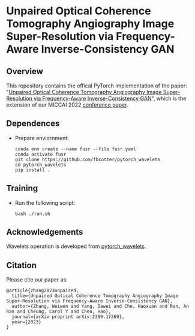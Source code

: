 # Unpaired Optical Coherence Tomography Angiography Image Super-Resolution via Frequency-Aware Inverse-Consistency GAN

## Overview


This repository contains the offical PyTorch implementation of the paper: "[Unpaired Optical Coherence Tomography Angiography Image Super-Resolution via Frequency-Aware Inverse-Consistency GAN](https://arxiv.org/pdf/2309.17269.pdf)", which is the extension of our MICCAI 2022 [conference paper](https://link.springer.com/chapter/10.1007/978-3-031-16434-7_62).


## Dependences
- Prepare enviornment:
  ```shell script
  conda env create --name fusr --file fusr.yaml
  conda activate fusr
  git clone https://github.com/fbcotter/pytorch_wavelets
  cd pytorch_wavelets
  pip install .
  ```

## Training
- Run the following script:
  ```shell script
  bash ./run.sh
  ``` 

## Acknowledgements
Wavelets operation is developed from [pytorch_wavelets](https://github.com/fbcotter/pytorch_wavelets).


## Citation
Please cite our paper as:
```
@article{zhang2023unpaired,
  title={Unpaired Optical Coherence Tomography Angiography Image Super-Resolution via Frequency-Aware Inverse-Consistency GAN},
  author={Zhang, Weiwen and Yang, Dawei and Che, Haoxuan and Ran, An Ran and Cheung, Carol Y and Chen, Hao},
  journal={arXiv preprint arXiv:2309.17269},
  year={2023}
}
```

